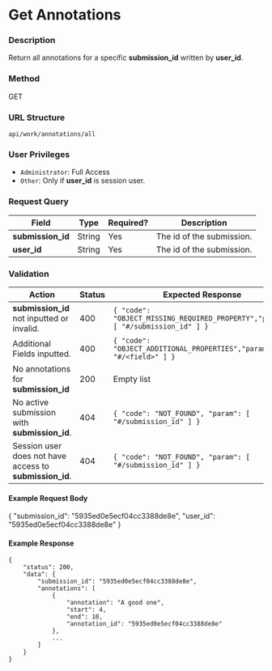 Get Annotations
===
### Description
Return all annotations for a specific **submission_id** written by **user_id**.

### Method
GET

### URL Structure
`api/work/annotations/all`

### User Privileges
* `Administrator`: Full Access
* `Other`: Only if **user_id** is session user.

### Request Query
| Field             | Type   | Required? | Description               |
|-------------------|--------|-----------|---------------------------|
| **submission_id** | String | Yes       | The id of the submission. |
| **user_id**       | String | Yes       | The id of the submission. |

### Validation
| Action                                                  | Status | Expected Response                                                               |
|---------------------------------------------------------|--------|---------------------------------------------------------------------------------|
| **submission_id** not inputted or invalid.              | 400    | `{ "code": "OBJECT_MISSING_REQUIRED_PROPERTY","param": [ "#/submission_id" ] }` |
| Additional Fields inputted.                             | 400    | `{ "code": "OBJECT_ADDITIONAL_PROPERTIES","param": [ "#/<field>" ] }`           |
| No annotations for **submission_id**                    | 200    | Empty list                                                                      |
| No active submission with **submission_id**.            | 404    | `{ "code": "NOT_FOUND", "param": [ "#/submission_id" ] }`                       |
| Session user does not have access to **submission_id**. | 404    | `{ "code": "NOT_FOUND", "param": [ "#/submission_id" ] }`                       |

#### Example Request Body
{
    "submission_id": "5935ed0e5ecf04cc3388de8e",
    "user_id": "5935ed0e5ecf04cc3388de8e"
}

#### Example Response
```
{
    "status": 200,
    "data": {
        "submission_id": "5935ed0e5ecf04cc3388de8e",
        "annotations": [
            {
                "annotation": "A good one",
                "start": 4,
                "end": 10,
                "annotation_id": "5935ed0e5ecf04cc3388de8e"
            },
            ...
        ]
    }
}
```